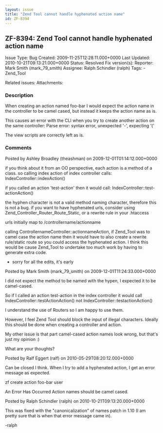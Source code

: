 ```yaml
---
layout: issue
title: "Zend Tool cannot handle hyphenated action name"
id: ZF-8394
---
```


ZF-8394: Zend Tool cannot handle hyphenated action name
-------------------------------------------------------

 Issue Type: Bug Created: 2009-11-25T12:28:11.000+0000 Last Updated: 2010-10-21T09:13:21.000+0000 Status: Resolved Fix version(s): 
 Reporter:  Mark Smith (mark\_79\_smith)  Assignee:  Ralph Schindler (ralph)  Tags: - Zend\_Tool
 
 Related issues: 
 Attachments: 
### Description

When creating an action named foo-bar I would expect the action name in the controller to be camel cased, but instead it keeps the action name as is.

This causes an error with the CLI when you try to create another action on the same controller: Parse error: syntax error, unexpected '-', expecting '('

The view scripts are correctly left as is.

 

 

### Comments

Posted by Ashley Broadley (theashman) on 2009-12-01T01:14:12.000+0000

if you think about it from an OO perspective, each action is a method of a class. so calling index action of index controller calls: IndexController::indexAction()

if you called an action 'test-action' then it would call: IndexController::test-actionAction()

the hyphen character is not a valid method naming character, therefore this is not a bug. if you want to have hyphenated urls, consider using Zend\_Controller\_Router\_Route\_Static, or a rewrite rule in your .htaccess

urls initially map to /controllername/actionname

calling ControllernameController::actionnameAction, if Zend\_Tool was to camel case the action name then it would have to also create a rewrite rule/static route so you could access the hyphenated action. I think this would be cause Zend\_Tool to undertake too much work by having to generate extra code.

- sorry for all the edits, it's early
 


 

Posted by Mark Smith (mark\_79\_smith) on 2009-12-01T11:24:33.000+0000

I did not expect the method to be named with the hypen, I expected it to be camel-cased.

So if I called an action test-action in the index controller it would call IndexController::testActionAction() not IndexController::testactionAction()

I understand the use of Routers so I am happy to use them.

However, I feel Zend Tool should block the input of illegal characters. Ideally this should be done when creating a controller and action.

My other issue is that part camel-cased action names look wrong, but that's just my opinion :)

What are your thoughts?

 

 

Posted by Ralf Eggert (ralf) on 2010-05-29T08:20:12.000+0000

Can be closed I think. When I try to add a hyphenated action, I get an error message as expected.

zf create action foo-bar user

An Error Has Occurred Action names should be camel cased.

 

 

Posted by Ralph Schindler (ralph) on 2010-10-21T09:13:20.000+0000

This was fixed with the "canonicalization" of names patch in 1.10 (I am pretty sure that is when that error message came in).

-ralph

 

 